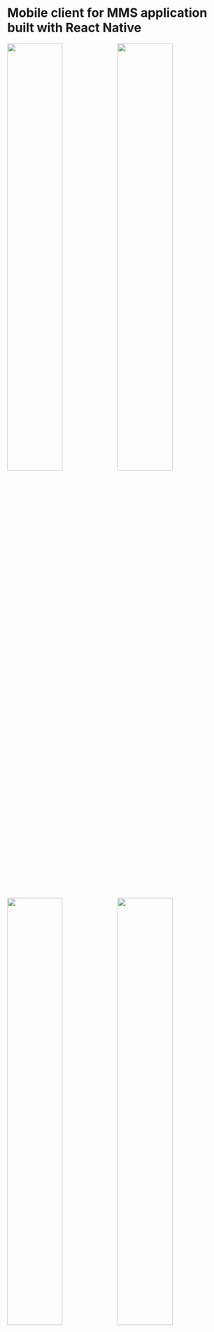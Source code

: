 # Mobile client for MMS application built with React Native
<img width="50%" height="50%" src="https://i.imgur.com/IkXPlbT.png"/><img width="50%" height="50%" src="https://i.imgur.com/BuxpbK3.png"/><img width="50%" height="50%" src="https://i.imgur.com/rkUfM4p.png"/><img width="50%" height="50%" src="https://i.imgur.com/QIjZt8W.png"/><img width="50%" height="50%" src="https://i.imgur.com/52TkNGg.png"/><img width="50%" height="50%" src="https://i.imgur.com/l4RZhdy.jpg"/>

## Getting Started

Clone Repo

````
https://github.com/sdmms/sdmms-mobile-client.git
````

Install dependecies for react native

````
cd sdmms-mobile-client
npm install
````

## React Native Requirements and Getting Started

<a href="https://facebook.github.io/react-native/docs/getting-started.html" target="_blank">Requirements and Getting Started</a>

<a href="https://facebook.github.io/react-native/docs/android-setup.html" target="_blank">Android Setup</a>

## IOS

````
Open sdmms-mobile-client.xcodeproj in XCode
````

## Android

````
navigate to sdmms-mobile-client
react-native run-android

````
